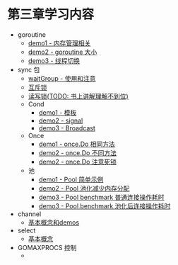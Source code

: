 # 第三章学习内容
- goroutine
    - [demo1 - 内存管理相关](goroutine/g1/g1.go)
    - [demo2 - goroutine 大小](goroutine/g2/g2.go)
    - [demo3 - 线程切换](goroutine/g3/g3_test.go)
- sync 包
    - [waitGroup - 使用和注意](sync/waitGroup/s1.go) 
    - [互斥锁](sync/互斥锁/s2.go)
    - [读写锁(TODO: 书上讲解理解不到位)](sync/读写锁/s3.go)
    - Cond
        - [demo1 - 模板](sync/cond/c1/c1.go)
        - [demo2 - signal](sync/cond/c2/c2.go)
        - [demo3 - Broadcast](sync/cond/c3/c3.go)
    - Once
        - [demo1 - once.Do 相同方法](sync/once/o1/onec1.go)
        - [demo2 - once.Do 不同方法](sync/once/o2/once2.go)
        - [demo2 - once.Do 注意死锁](sync/once/o3/once3.go)
    - 池
        - [demo1 - Pool 简单示例 ](sync/pool/p1/p1.go)
        - [demo2 - Pool 池化减少内存分配 ](sync/pool/p2/p2.go)
        - [demo3 - Pool benchmark 普通连接操作耗时 ](sync/pool/p3/p3_test.go)
        - [demo3 - Pool benchmark 池化后连接操作耗时 ](sync/pool/p3/p4_test.go)
- channel
    - [基本概念和demos](channel/base.md)
- select
    - [基本概念](select/select.md)
- GOMAXPROCS 控制
    - []()